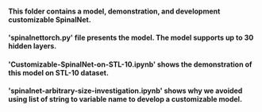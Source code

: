 #### This folder contains a model, demonstration, and development customizable SpinalNet.

#### 'spinalnettorch.py' file presents the model. The model supports up to 30 hidden layers.

#### 'Customizable-SpinalNet-on-STL-10.ipynb' shows the demonstration of this model on STL-10 dataset.

#### 'spinalnet-arbitrary-size-investigation.ipynb' shows why we avoided using list of string to variable name to develop a customizable model. 
